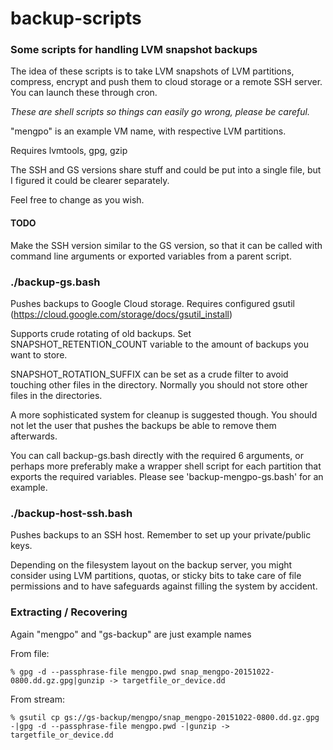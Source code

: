 # backup-scripts

### Some scripts for handling LVM snapshot backups

The idea of these scripts is to take LVM snapshots of LVM partitions,
compress, encrypt and push them to cloud storage or a remote SSH server.
You can launch these through cron.

*These are shell scripts so things can easily go wrong, please
be careful.*

"mengpo" is an example VM name, with respective LVM partitions.

Requires lvmtools, gpg, gzip

The SSH and GS versions share stuff and could be put into
a single file, but I figured it could be clearer separately.

Feel free to change as you wish.

#### TODO ###

Make the SSH version similar to the GS version, so that
it can be called with command line arguments or exported
variables from a parent script.

### ./backup-gs.bash

Pushes backups to Google Cloud storage.
Requires configured gsutil (https://cloud.google.com/storage/docs/gsutil_install)

Supports crude rotating of old backups. Set SNAPSHOT_RETENTION_COUNT variable
to the amount of backups you want to store.

SNAPSHOT_ROTATION_SUFFIX can be set as a crude filter to avoid touching other
files in the directory. Normally you should not store other files in the
directories.

A more sophisticated system for cleanup is suggested though. You should not let
the user that pushes the backups be able to remove them afterwards.

You can call backup-gs.bash directly with the required 6 arguments, or perhaps
more preferably make a wrapper shell script for each partition that exports
the required variables. Please see 'backup-mengpo-gs.bash' for an example.


### ./backup-host-ssh.bash

Pushes backups to an SSH host. Remember to set up your private/public keys.

Depending on the filesystem layout on the backup server, you might consider
using LVM partitions, quotas, or sticky bits to take care of file permissions
and to have safeguards against filling the system by accident.

### Extracting / Recovering

Again "mengpo" and "gs-backup" are just example names

From file:

```
% gpg -d --passphrase-file mengpo.pwd snap_mengpo-20151022-0800.dd.gz.gpg|gunzip -> targetfile_or_device.dd
```

From stream:

```
% gsutil cp gs://gs-backup/mengpo/snap_mengpo-20151022-0800.dd.gz.gpg -|gpg -d --passphrase-file mengpo.pwd -|gunzip -> targetfile_or_device.dd
```
